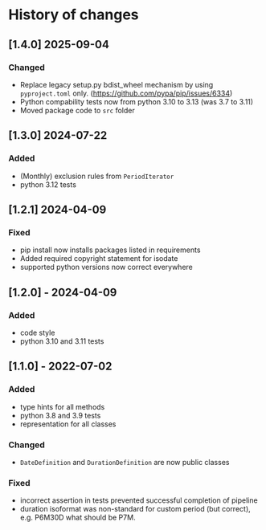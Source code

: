 # History of changes

## [1.4.0] 2025-09-04

### Changed
- Replace legacy setup.py bdist_wheel mechanism by using `pyproject.toml` only. (https://github.com/pypa/pip/issues/6334)
- Python compability tests now from python 3.10 to 3.13 (was 3.7 to 3.11)
- Moved package code to `src` folder

## [1.3.0] 2024-07-22

### Added
- (Monthly) exclusion rules from `PeriodIterator`
- python 3.12 tests

## [1.2.1] 2024-04-09

### Fixed
- pip install now installs packages listed in requirements
- Added required copyright statement for isodate
- supported python versions now correct everywhere

## [1.2.0] - 2024-04-09

### Added
- code style
- python 3.10 and 3.11 tests

## [1.1.0] - 2022-07-02

### Added
- type hints for all methods
- python 3.8 and 3.9 tests
- representation for all classes

### Changed
- `DateDefinition` and `DurationDefinition` are now public classes

### Fixed
- incorrect assertion in tests prevented successful completion of pipeline
- duration isoformat was non-standard for custom period (but correct), e.g. P6M30D what should be P7M. 

